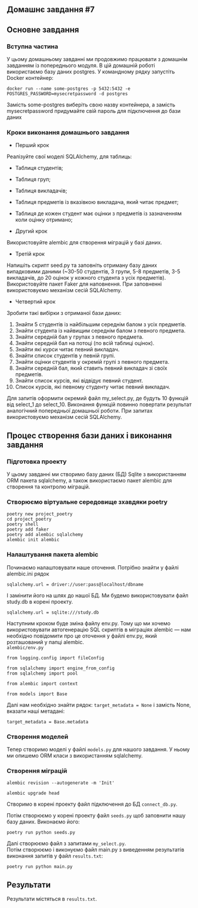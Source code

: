 ## Домашнє завдання #7

## Основне завдання

### Вступна частина

У цьому домашньому завданні ми продовжимо працювати з домашнім завданням із попереднього модуля.
В цій домашній роботі використаємо базу даних postgres. У командному рядку запустіть Docker контейнер:

```docker run --name some-postgres -p 5432:5432 -e POSTGRES_PASSWORD=mysecretpassword -d postgres```

Замість some-postgres виберіть свою назву контейнера, а замість mysecretpassword придумайте свій пароль для підключення до бази даних

### Кроки виконання домашнього завдання​

* Перший крок​
  
Реалізуйте свої моделі SQLAlchemy, для таблиць:   
  
* Таблиця студентів;  
* Таблиця груп;
* Таблиця викладачів;
* Таблиця предметів із вказівкою викладача, який читає предмет;
* Таблиця де кожен студент має оцінки з предметів із зазначенням коли оцінку отримано;  
  
* Другий крок
  
Використовуйте alembic для створення міграцій у базі даних.  

* Третій крок  
  
Напишіть скрипт seed.py та заповніть отриману базу даних випадковими даними (~30-50 студентів, 3 групи, 5-8 предметів, 3-5 викладачів, до 20 оцінок у кожного студента з усіх предметів). Використовуйте пакет Faker для наповнення. При заповненні використовуємо механізм сесій SQLAlchemy.    

* Четвертий крок
  
Зробити такі вибірки з отриманої бази даних:  
1. Знайти 5 студентів із найбільшим середнім балом з усіх предметів.
2. Знайти студента із найвищим середнім балом з певного предмета.
3. Знайти середній бал у групах з певного предмета.
4. Знайти середній бал на потоці (по всій таблиці оцінок).
5. Знайти які курси читає певний викладач.
6. Знайти список студентів у певній групі.
7. Знайти оцінки студентів у окремій групі з певного предмета.
8. Знайти середній бал, який ставить певний викладач зі своїх предметів.
9. Знайти список курсів, які відвідує певний студент.  
10. Список курсів, які певному студенту читає певний викладач.  

Для запитів оформити окремий файл my_select.py, де будуть 10 функцій від select_1 до select_10. Виконання функцій повинно повертати результат аналогічний попередньої домашньої роботи. При запитах використовуємо механізм сесій SQLAlchemy.  


## Процес створення бази даних і виконання завдання

### Підготовка проекту

У цьому завданні ми створимо базу даних (БД) Sqlite з використанням ORM пакета sqlalchemy, а також використаємо пакет alembic для створення та контролю міграцій.  
  
### Створюємо віртуальне середовище зхавдяки poetry  

```poetry new project_poetry```  
```cd project_poetry```  
```poetry shell```  
```poetry add faker```  
```poetry add alembic sqlalchemy```  
```alembic init alembic```  

### Налаштування пакета alembic  

Починаємо налаштовувати наше оточення. Потрібно знайти у файлі alembic.ini рядок  

```sqlalchemy.url = driver://user:pass@localhost/dbname```

І замінити його на шлях до нашої БД. Ми будемо використовувати файл study.db в корені проекту.   

```
sqlalchemy.url = sqlite:///study.db
```

Наступним кроком буде зміна файлу env.py. Тому що ми хочемо використовувати автогенерацію SQL скриптів в міграціях alembic — нам необхідно повідомити про це оточення у файлі env.py, який розташований у папці alembic.   
```alembic/env.py```  
```
from logging.config import fileConfig  
  
from sqlalchemy import engine_from_config  
from sqlalchemy import pool  
  
from alembic import context  
  
from models import Base  
```
  
Далі нам необхідно знайти рядок: ```target_metadata = None``` і замість None, вказати наші метадані:  
```
target_metadata = Base.metadata
```

### Створення моделей

Тепер створимо моделі у файлі ```models.py``` для нашого завдання. У ньому ми опишемо ORM класи з використанням sqlalchemy.  

### Створення міграцій

```
alembic revision --autogenerate -m 'Init'
```
  
```
alembic upgrade head
```

Створимо в корені проекту файл підключення до БД ```connect_db.py```.  

Потім створюємо у корені проекту файл ```seeds.py``` щоб заповнити нашу базу даних. Виконаємо його:  
```
poetry run python seeds.py
```  
Далі створюємо файл з запитами ```my_select.py```.   
Потім створюємо і виконуємо файл main.py з виведенням результатів виконання запитів у файл ```results.txt```:
```
poetry run python main.py
```

## Результати

Результати містяться в ```results.txt```.  
